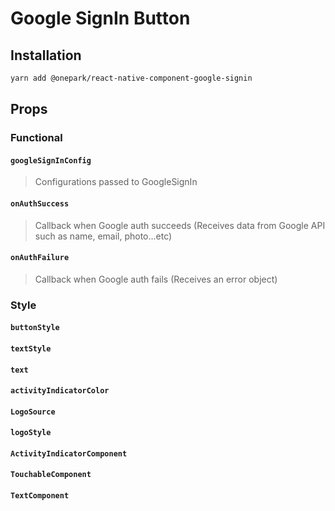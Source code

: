 # Google SignIn Button

## Installation
```bash
yarn add @onepark/react-native-component-google-signin
```


## Props

### Functional

#### `googleSignInConfig`
   > Configurations passed to GoogleSignIn
#### `onAuthSuccess`
   > Callback when Google auth succeeds (Receives data from Google API such as name, email, photo...etc)
#### `onAuthFailure`
   > Callback when Google auth fails (Receives an error object)

### Style

#### `buttonStyle`
#### `textStyle`
#### `text`
#### `activityIndicatorColor`
#### `LogoSource`
#### `logoStyle`
#### `ActivityIndicatorComponent`
#### `TouchableComponent`
#### `TextComponent`
